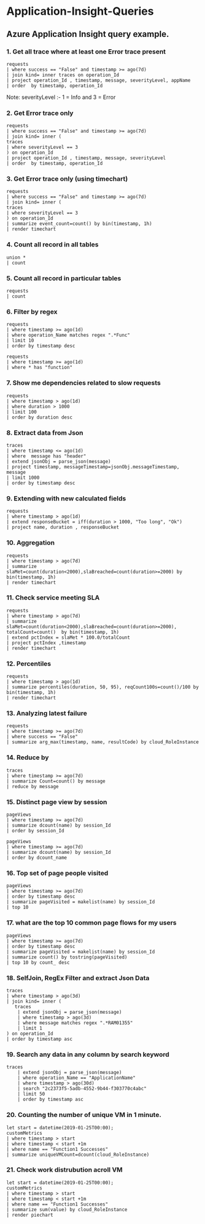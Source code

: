 # Application-Insight-Queries
## Azure Application Insight query example.

### 1. Get all trace where at least one Error trace present
```
requests
| where success == "False" and timestamp >= ago(7d) 
| join kind= inner traces on operation_Id  
| project operation_Id , timestamp, message, severityLevel, appName 
| order  by timestamp, operation_Id
```
Note: severityLevel :- 1 = Info and 3 = Error

### 2. Get Error trace only
```
requests
| where success == "False" and timestamp >= ago(7d) 
| join kind= inner (
traces
| where severityLevel == 3
) on operation_Id  
| project operation_Id , timestamp, message, severityLevel  
| order  by timestamp, operation_Id
```
### 3. Get Error trace only (using timechart)
```
requests
| where success == "False" and timestamp >= ago(7d)
| join kind= inner (
traces
| where severityLevel == 3
) on operation_Id  
| summarize event_count=count() by bin(timestamp, 1h) 
| render timechart
```

### 4. Count all record in all tables
```
union *
| count 
```

### 5. Count all record in particular tables
```
requests
| count
```

### 6. Filter by regex
```
requests
| where timestamp >= ago(1d) 
| where operation_Name matches regex ".*Func" 
| limit 10 
| order by timestamp desc 
```

```
requests
| where timestamp >= ago(1d) 
| where * has "function" 
```

### 7. Show me dependencies related to slow requests
```
requests
| where timestamp > ago(1d)
| where duration > 1000
| limit 100
| order by duration desc
```

### 8. Extract data from Json
```
traces
| where timestamp <= ago(1d) 
| where  message has "header"
| extend jsonObj = parse_json(message) 
| project timestamp, messageTimestamp=jsonObj.messageTimestamp, message
| limit 1000
| order by timestamp desc 
```

### 9. Extending with new calculated fields
```
requests
| where timestamp > ago(1d)
| extend responseBucket = iff(duration > 1000, "Too long", "Ok") 
| project name, duration , responseBucket 
```

### 10. Aggregation
```
requests
| where timestamp > ago(7d)
| summarize slaMet=count(duration<2000),slaBreached=count(duration>=2000) by bin(timestamp, 1h)  
| render timechart 
```

### 11. Check service meeting SLA
```
requests
| where timestamp > ago(7d)
| summarize slaMet=count(duration<2000),slaBreached=count(duration>=2000), totalCount=count()  by bin(timestamp, 1h) 
| extend pctIndex = slaMet * 100.0/totalCount 
| project pctIndex ,timestamp
| render timechart  
```

### 12. Percentiles
```
requests
| where timestamp > ago(1d)
| summarize percentiles(duration, 50, 95), reqCount100s=count()/100 by bin(timestamp, 1h)  
| render timechart  
```

### 13. Analyzing latest failure
```
requests
| where timestamp >= ago(7d)
| where success == "False" 
| summarize arg_max(timestamp, name, resultCode) by cloud_RoleInstance
```


### 14. Reduce by
```
traces
| where timestamp >= ago(7d)
| summarize Count=count() by message
| reduce by message 
```

### 15. Distinct page view by session
```
pageViews
| where timestamp >= ago(7d)
| summarize dcount(name) by session_Id  
| order by session_Id
```

```
pageViews
| where timestamp >= ago(7d)
| summarize dcount(name) by session_Id  
| order by dcount_name  
```

### 16. Top set of page people visited
```
pageViews
| where timestamp >= ago(7d)
| order by timestamp desc
| summarize pageVisited = makelist(name) by session_Id 
| top 10
```

### 17. what are the top 10 common page flows for my users
```
pageViews
| where timestamp >= ago(7d)
| order by timestamp desc
| summarize pageVisited = makelist(name) by session_Id 
| summarize count() by tostring(pageVisited)  
| top 10 by count_ desc
```
### 18. SelfJoin, RegEx Filter and extract Json Data
```
traces
| where timestamp > ago(3d)
| join kind= inner (
   traces
    | extend jsonObj = parse_json(message) 
    | where timestamp > ago(3d)
    | where message matches regex ".*RAM01355"
    | limit 1
) on operation_Id 
| order by timestamp asc 
```

### 19. Search any data in any column by search keyword
```
traces
    | extend jsonObj = parse_json(message) 
    | where operation_Name == "ApplicationName" 
    | where timestamp > ago(30d)
    | search "2c2373f5-5adb-4552-9b44-f303770c4abc"  
    | limit 50
    | order by timestamp asc 
```

### 20. Counting the number of unique VM in 1 minute.
```
let start = datetime(2019-01-25T00:00);
customMetrics
| where timestamp > start
| where timestamp < start +1m
| where name == "Function1 Successes" 
| summarize uniqueVMCount=dcount(cloud_RoleInstance)
```

### 21. Check work distrubution acroll VM
```
let start = datetime(2019-01-25T00:00);
customMetrics
| where timestamp > start
| where timestamp < start +1m
| where name == "Function1 Successes" 
| summarize sum(value) by cloud_RoleInstance
| render piechart 
```
